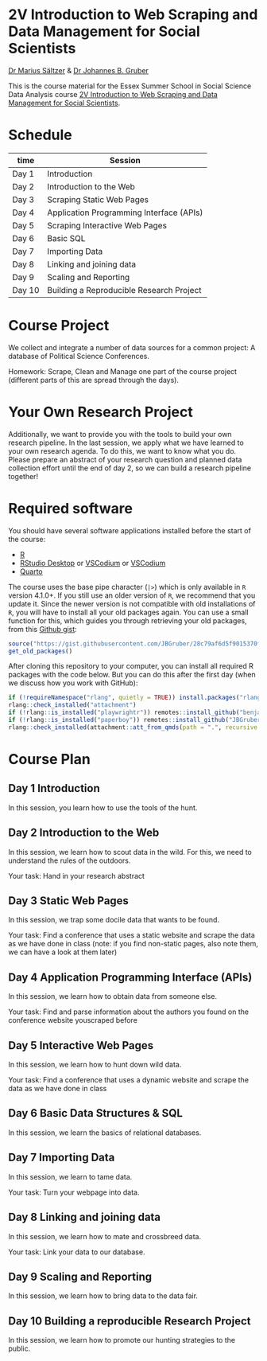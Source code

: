 # 2V Introduction to Web Scraping and Data Management for Social Scientists
[Dr Marius Sältzer](https://msaeltzer.com/) & [Dr Johannes B. Gruber](https://www.johannesbgruber.eu/)

This is the course material for the Essex Summer School in Social Science Data Analysis course [2V Introduction to Web Scraping and Data Management for Social Scientists](https://essexsummerschool.com/summer-school-facts/courses/ess-2023-course-list/2v-introduction-to-web-scraping-and-data-management-for-social-scientists/).

# Schedule

| time   | Session                                  |
|--------|------------------------------------------|
| Day 1  | Introduction                             |
| Day 2  | Introduction to the Web                  |
| Day 3  | Scraping Static Web Pages                |
| Day 4  | Application Programming Interface (APIs) |
| Day 5  | Scraping Interactive Web Pages           |
| Day 6  | Basic SQL                                |
| Day 7  | Importing Data                           |
| Day 8  | Linking and joining data                 |
| Day 9  | Scaling and Reporting                    |
| Day 10 | Building a Reproducible Research Project |

# Course Project

We collect and integrate a number of data sources for a common project: A database of Political Science Conferences.

Homework: Scrape, Clean and Manage one part of the course project (different parts of this are spread through the days).

# Your Own Research Project

Additionally, we want to provide you with the tools to build your own research pipeline.
In the last session, we apply what we have learned to your own research agenda.
To do this, we want to know what you do.
Please prepare an abstract of your research question and planned data collection effort until the end of day 2, so we can build a research pipeline together!

# Required software

You should have several software applications installed before the start of the course:

- [R](https://cran.r-project.org/)
- [RStudio Desktop](https://posit.co/download/rstudio-desktop/) or [VSCodium](https://vscodium.com/) or [VSCodium](https://code.visualstudio.com/download)
- [Quarto](https://quarto.org/docs/get-started/)

The course uses the base pipe character (`|>`) which is only available in `R` version 4.1.0+.
If you still use an older version of `R`, we recommend that you update it.
Since the newer version is not compatible with old installations of `R`, you will have to install all your old packages again.
You can use a small function for this, which guides you through retrieving your old packages, from this [Github gist](https://gist.github.com/JBGruber/28c79af6d5f9015370feef31da2cb1da):

``` r
source("https://gist.githubusercontent.com/JBGruber/28c79af6d5f9015370feef31da2cb1da/raw/8165f560fc53647e3456ba661fc65d0244ac437c/get_old_packages.R")
get_old_packages()
```

After cloning this repository to your computer, you can install all required R packages with the code below. But you can do this after the first day (when we discuss how you work with GitHub):

``` r
if (!requireNamespace("rlang", quietly = TRUE)) install.packages("rlang", dependencies = TRUE)
rlang::check_installed("attachment")
if (!rlang::is_installed("playwrightr")) remotes::install_github("benjaminguinaudeau/playwrightr")
if (!rlang::is_installed("paperboy")) remotes::install_github("JBGruber/paperboy")
rlang::check_installed(attachment::att_from_qmds(path = ".", recursive = TRUE))
```

# Course Plan

## Day 1 Introduction

In this session, you learn how to use the tools of the hunt.

## Day 2 Introduction to the Web

In this session, we learn how to scout data in the wild. For this, we need to understand the rules of the outdoors.

Your task: Hand in your research abstract

## Day 3 Static Web Pages

In this session, we trap some docile data that wants to be found.

Your task: Find a conference that uses a static website and scrape the data as we have done in class (note: if you find non-static pages, also note them, we can have a look at them later)

## Day 4 Application Programming Interface (APIs)

In this session, we learn how to obtain data from someone else.

Your task: Find and parse information about the authors you found on the conference website youscraped before

## Day 5 Interactive Web Pages

In this session, we learn how to hunt down wild data.

Your task: Find a conference that uses a dynamic website and scrape the data as we have done in class

## Day 6 Basic Data Structures & SQL

In this session, we learn the basics of relational databases.

## Day 7 Importing Data

In this session, we learn to tame data.

Your task: Turn your webpage into data.

## Day 8 Linking and joining data

In this session, we learn how to mate and crossbreed data.

Your task: Link your data to our database.

## Day 9 Scaling and Reporting

In this session, we learn how to bring data to the data fair.

## Day 10 Building a reproducible Research Project

In this session, we learn how to promote our hunting strategies to the public.
